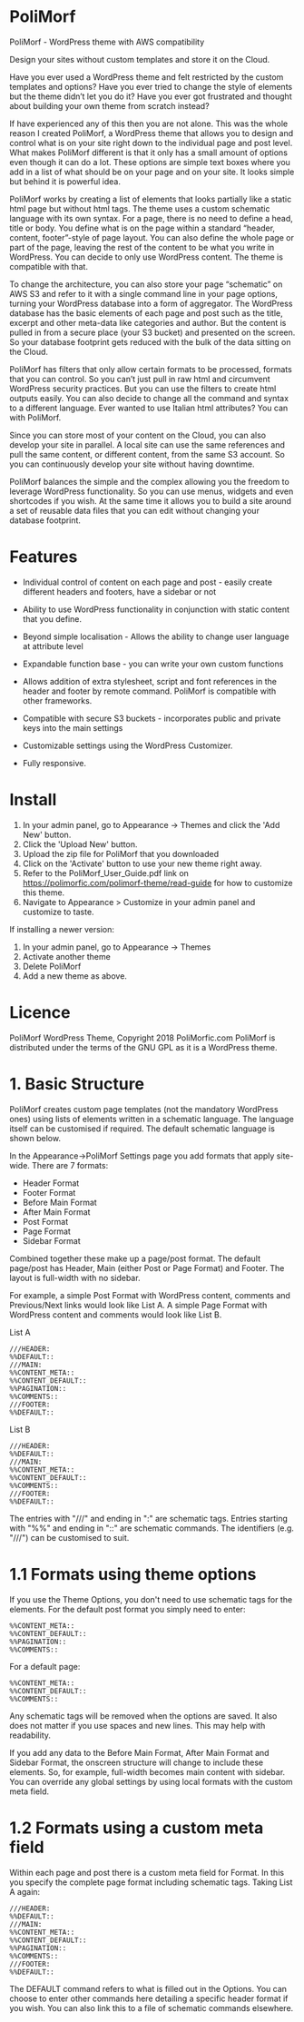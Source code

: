 # PoliMorf
PoliMorf - WordPress theme with AWS compatibility

Design your sites without custom templates and store it on the Cloud.

Have you ever used a WordPress theme and felt restricted by the custom templates and options? Have you ever tried to change the style of elements but the theme didn’t let you do it? Have you ever got frustrated and thought about building your own theme from scratch instead?

If have experienced any of this then you are not alone. This was the whole reason I created PoliMorf, a WordPress theme that allows you to design and control what is on your site right down to the individual page and post level.  What makes PoliMorf different is that it only has a small amount of options even though it can do a lot. These options are simple text boxes where you add in a list of what should be on your page and on your site. It looks simple but behind it is powerful idea. 

PoliMorf works by creating a list of elements that looks partially like a static html page but without html tags. The theme uses a custom schematic language with its own syntax. For a page, there is no need to define a head, title or body. You define what is on the page within a standard “header, content, footer”-style of page layout. You can also define the whole page or part of the page, leaving the rest of the content to be what you write in WordPress. You can decide to only use WordPress content. The theme is compatible with that.

To change the architecture, you can also store your page “schematic” on AWS S3 and refer to it with a single command line in your page options, turning your WordPress database into a form of aggregator. The WordPress database has the basic elements of each page and post such as the title, excerpt and other meta-data like categories and author. But the content is pulled in from a secure place (your S3 bucket) and presented on the screen. So your database footprint gets reduced with the bulk of the data sitting on the Cloud. 

PoliMorf has filters that only allow certain formats to be processed, formats that you can control. So you can’t just pull in raw html and circumvent WordPress security practices. But you can use the filters to create html outputs easily. You can also decide to change all the command and syntax to a different language. Ever wanted to use Italian html attributes? You can with PoliMorf.

Since you can store most of your content on the Cloud, you can also develop your site in parallel. A local site can use the same references and pull the same content, or different content, from the same S3 account. So you can continuously develop your site without having downtime. 

PoliMorf balances the simple and the complex allowing you the freedom to leverage WordPress functionality. So you can use menus, widgets and even shortcodes if you wish. At the same time it allows you to build a site around a set of reusable data files that you can edit without changing your database footprint. 


# Features

- Individual control of content on each page and post - easily create different headers and footers, have a sidebar or not

- Ability to use WordPress functionality in conjunction with static content that you define.

- Beyond simple localisation - Allows the ability to change user language at attribute level

- Expandable function base - you can write your own custom functions

- Allows addition of extra stylesheet, script and font references in the header and footer by remote command. PoliMorf is compatible with other frameworks.

- Compatible with secure S3 buckets - incorporates public and private keys into the main settings

- Customizable settings using the WordPress Customizer.

- Fully responsive.

# Install

1. In your admin panel, go to Appearance -> Themes and click the 'Add New' button.
2. Click the 'Upload New' button.
3. Upload the zip file for PoliMorf that you downloaded
4. Click on the 'Activate' button to use your new theme right away.
5. Refer to the PoliMorf_User_Guide.pdf link on https://polimorfic.com/polimorf-theme/read-guide for how to customize this theme.
6. Navigate to Appearance > Customize in your admin panel and customize to taste.

If installing a newer version:

1. In your admin panel, go to Appearance -> Themes
2. Activate another theme
3. Delete PoliMorf
4. Add a new theme as above.

# Licence

PoliMorf WordPress Theme, Copyright 2018 PoliMorfic.com
PoliMorf is distributed under the terms of the GNU GPL as it is a
WordPress theme.

# 1. Basic Structure

PoliMorf creates custom page templates (not the mandatory WordPress ones) using lists of elements written in a schematic language. The language itself can be customised if required. The default schematic language is shown below.

In the Appearance->PoliMorf Settings page you add formats that apply site-wide. There are 7 formats:

- Header Format
- Footer Format
- Before Main Format
- After Main Format
- Post Format
- Page Format
- Sidebar Format

Combined together these make up a page/post format. The default page/post has Header, Main (either Post or Page Format) and Footer. The layout is full-width with no sidebar.

For example, a simple Post Format with WordPress content, comments and Previous/Next links would look like List A.
A simple Page Format with WordPress content and comments would look like List B.

List A

```
///HEADER:
%%DEFAULT::
///MAIN:
%%CONTENT_META::
%%CONTENT_DEFAULT::
%%PAGINATION::
%%COMMENTS::
///FOOTER:
%%DEFAULT::
```

List B

```
///HEADER:
%%DEFAULT::
///MAIN:
%%CONTENT_META::
%%CONTENT_DEFAULT::
%%COMMENTS::
///FOOTER:
%%DEFAULT::
```

The entries with "///" and ending in ":" are schematic tags. Entries starting with "%%" and ending in "::" are schematic commands. The identifiers (e.g. "///") can be customised to suit. 

# 1.1 Formats using theme options 

If you use the Theme Options, you don't need to use schematic tags for the elements. For the default post format you simply need to enter:

```
%%CONTENT_META::
%%CONTENT_DEFAULT::
%%PAGINATION::
%%COMMENTS::
```

For a default page:

```
%%CONTENT_META::
%%CONTENT_DEFAULT::
%%COMMENTS::
```

Any schematic tags will be removed when the options are saved. It also does not matter if you use spaces and new lines. This may help with readability.

If you add any data to the Before Main Format, After Main Format and Sidebar Format, the onscreen structure will change to include these elements. So, for example, full-width becomes main content with sidebar. You can override any global settings by using local formats with the custom meta field.

# 1.2 Formats using a custom meta field

Within each page and post there is a custom meta field for Format. In this you specify the complete page format including schematic tags. Taking List A again:

```
///HEADER:
%%DEFAULT::
///MAIN:
%%CONTENT_META::
%%CONTENT_DEFAULT::
%%PAGINATION::
%%COMMENTS::
///FOOTER:
%%DEFAULT::
```

The DEFAULT command refers to what is filled out in the Options. You can choose to enter other commands here detailing a specific header format if you wish. You can also link this to a file of schematic commands elsewhere.

